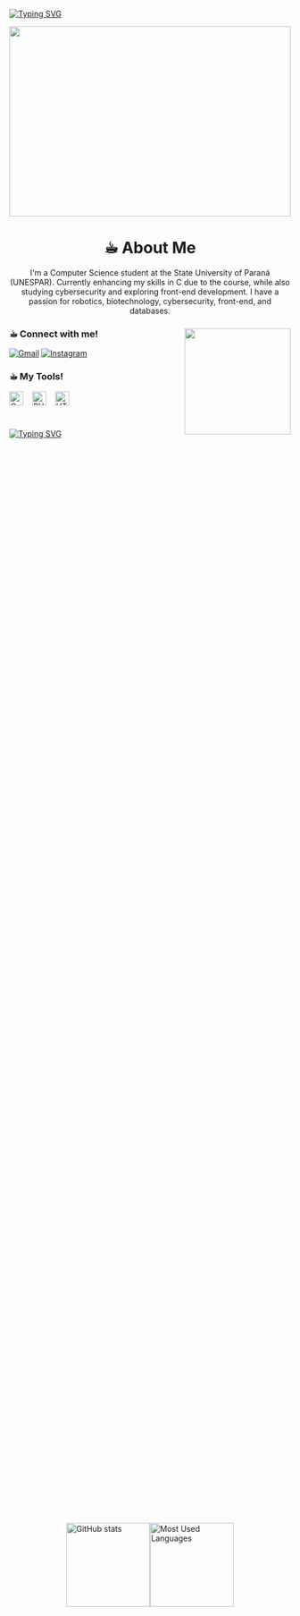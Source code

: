 <a href="https://git.io/typing-svg"><img src="https://readme-typing-svg.demolab.com?font=Fira+Code&pause=1000&color=42F7E1&width=435&lines=%3C%E2%98%95%EF%B8%8E%EF%B8%8E+Hello%2C+I'm+Maria+Rita!%3E;%3C%E2%98%95%EF%B8%8E%EF%B8%8E+Welcome+to+my+profile%3E" alt="Typing SVG" />
</a>

<img src="https://cdna.artstation.com/p/assets/images/images/028/102/058/original/pixel-jeff-matrix-s.gif?1593487263" width="100%" height="340">

<div align="center">

# ☕︎︎ About Me

I'm a Computer Science student at the State University of Paraná (UNESPAR). Currently enhancing my skills in C due to the course, while also studying cybersecurity and exploring front-end development. I have a passion for robotics, biotechnology, cybersecurity, front-end, and databases.
</div>

<div align="left">

<img align="right" alt="" height="190px" src="https://media2.giphy.com/media/v1.Y2lkPTc5MGI3NjExaDB2NzNyamFld210NGhkZzh3OGp0cHdwZTlwN2NjNzI4bGI2M3VjciZlcD12MV9pbnRlcm5hbF9naWZfYnlfaWQmY3Q9Zw/6XX4V0O8a0xdS/giphy.gif">


<h3 align="left">☕︎︎ Connect with me!</h3>

[![Gmail](https://img.shields.io/badge/Gmail-D14836?style=for-the-badge&logo=gmail&logoColor=white)](mailto:mariacampana121@gmail.com)
[![Instagram](https://img.shields.io/badge/Instagram-E4405F?style=for-the-badge&logo=instagram&logoColor=white)](https://www.instagram.com/mar.iacampana/)


<h3 align="left">☕︎︎ My Tools!</h3>

<img src="https://cdn.jsdelivr.net/gh/devicons/devicon@latest/icons/c/c-original.svg" height="25" alt="C logo"  />
  <img width="8" />
  <img src="https://cdn.jsdelivr.net/gh/devicons/devicon@latest/icons/php/php-original.svg" height="25" alt="PHP logo"  />
  <img width="8" />
  <img src="https://cdn.jsdelivr.net/gh/devicons/devicon@latest/icons/html5/html5-original.svg" height="25" alt="HTML16 logo" />
  <img width="8" />

#
<a href="https://git.io/typing-svg"><img src="https://readme-typing-svg.demolab.com?font=Fira+Code&pause=1000&color=42F7E1&width=435&lines=%3C%E2%98%95%EF%B8%8E+GitHub+Stats!%3E" alt="Typing SVG" />
</a>

<div style="display: flex; justify-content: center; align-items: center; height: 100vh;">
  <a href="https://github.com/MariaCampanaP/github-readme-stats">
    <img src="https://github-readme-stats.vercel.app/api?username=MariaCampanaP&show_icons=true&theme=radical&hide_border=true" alt="GitHub stats" height="150" />
  </a>
  
  <a href="https://github.com/MariaCampanaP/github-readme-stats">
    <img src="https://github-readme-stats.vercel.app/api/top-langs/?username=MariaCampanaP&layout=compact&theme=radical&langs_count=8&card_width=320&hide_border=true" alt="Most Used Languages" height="150" />
  </a>
</div>

#
<picture>
  <picture align="center">
  <source media="(prefers-color-scheme: dark)" srcset="https://raw.githubusercontent.com/MariaCampanaP/MariaCampanaP/output/github-contribution-grid-snake-dark.svg">
  <source media="(prefers-color-scheme: light)" srcset="https://raw.githubusercontent.com/MariaCampanaP/MariaCampanaP/output/github-contribution-grid-snake-dark.svg">
  <img align="center" alt="github contribution grid snake animation" src="https://raw.githubusercontent.com/MariaCampanaP/MariaCampanaP/output/github-contribution-grid-snake.svg">
</picture>
